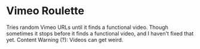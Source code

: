 # Vimeo Roulette
Tries random Vimeo URLs until it finds a functional video.
Though sometimes it stops before it finds a functional video, and I haven't fixed that yet.
Content Warning (?): Videos can get weird.

